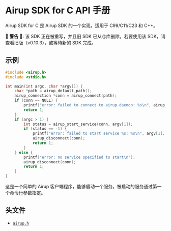 # Airup SDK for C API 手册
Airup SDK for C 是 Airup SDK 的一个实现，适用于 C99/C11/C23 和 C++。

🚧 **警告** 🚧: 该 SDK 正在被重写，并且旧 SDK 已从仓库删除。若要使用该 SDK，请查看旧版（v0.10.3），或等待新的 SDK 完成。

## 示例
```c
#include <airup.h>
#include <stdio.h>

int main(int argc, char *argv[]) {
    char *path = airup_default_path();
    airup_connection *conn = airup_connect(path);
    if (conn == NULL) {
        printf("error: failed to connect to airup daemon: %s\n", airup_last_error().message);
        return 1;
    }
    if (argc > 1) {
        int status = airup_start_service(conn, argv[1]);
        if (status == -1) {
            printf("error: failed to start service %s: %s\n", argv[1], airup_last_error().message);
            airup_disconnect(conn);
            return 1;
        }
    } else {
        printf("error: no service specified to start\n");
        airup_disconnect(conn);
        return 1;
    }
}
```

这是一个简单的 Airup 客户端程序，能够启动一个服务。被启动的服务通过第一个命令行参数指定。

## 头文件
 - [`airup.h`](airup_h.md)
